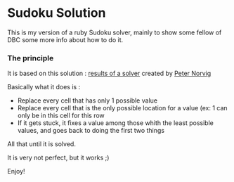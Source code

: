 # Sudoku Solution

This is my version of a ruby Sudoku solver, mainly to show some fellow of DBC some more info about how to do it.

### The principle
It is based on this solution : [results of a solver](http://norvig.com/sudoku.html) created by [Peter Norvig](http://en.wikipedia.org/wiki/Peter_Norvig)

Basically what it does is :

- Replace every cell that has only 1 possible value
- Replace every cell that is the only possible location for a value (ex: 1 can only be in this cell for this row
- If it gets stuck, it fixes a value among those whith the least possible values, and goes back to doing the first two things

All that until it is solved.

It is very not perfect, but it works ;)

Enjoy!
